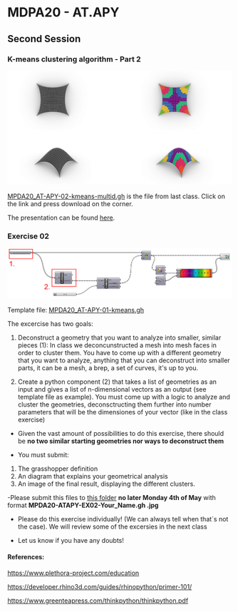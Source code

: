 # MDPA20 - AT.APY 
## Second Session

### K-means clustering algorithm - Part 2

![Multi dimensional K-Means clustering](https://github.com/dadandroid/MPDA20/blob/master/AT.APY/Session02/img/kmeans03.jpg "multi dimensional K-Means clustering")

[MPDA20_AT-APY-02-kmeans-multid.gh](https://github.com/dadandroid/MPDA20/blob/master/AT.APY/Session02/MPDA20_AT-APY-02-kmeans-multid.gh) is the file from last class. Click on the link and press download on the corner. 

The presentation can be found [here](https://docs.google.com/presentation/d/1ct0EfKzK5kY547zIGq7F3RxMaF0gCZBDQmjC1152ngQ/edit?usp=sharing). 



### Exercise 02

![](https://github.com/dadandroid/MPDA20/blob/master/AT.APY/Session02/assignment02/MPDA20_assignment2.jpg)


Template file:
[MPDA20_AT-APY-01-kmeans.gh](https://github.com/dadandroid/MPDA20/blob/master/AT.APY/Session02/assignment02/MPDA20_AT-APY-02-kmeans-assignment02.gh) 


The excercise has two goals:

1. Deconstruct a geometry that you want to analyze into smaller, similar pieces (1): In class we deconcunstructed a mesh into  mesh faces in order to cluster them. You have to come up with a different geometry that you want to analyze, anything that you can deconstruct into smaller parts, it can be a mesh, a brep, a set of curves, it's up to you.

2. Create a python component (2) that takes a list of geometries as an input and gives a list of n-dimensional vectors as an output (see template file as example). You must come up with a logic to analyze and cluster the geometries, deconsctructing them further into number parameters that will be the dimensiones of your vector (like in the class exercise)


- Given the vast amount of possibilities to do this exercise, there should be **no two similar starting geometries nor ways to deconstruct them**


- You must submit:
1. The grasshopper definition
2. An diagram that explains your geometrical analysis
3. An image of the final result, displaying the different clusters. 

-Please submit this files  to [this folder](https://drive.google.com/drive/folders/1Y9mrKY5IfePMbXZwbmfIuZeWHrg3FYfY?usp=sharing) **no later Monday 4th of May** with format __MPDA20-ATAPY-EX02-Your_Name.gh .jpg__ 

- Please do this exercise individually! (We can always tell when that´s not the case). We will review some of the excersies in the next class

- Let us know if you have any doubts!


#### References:

https://www.plethora-project.com/education

https://developer.rhino3d.com/guides/rhinopython/primer-101/

https://www.greenteapress.com/thinkpython/thinkpython.pdf

